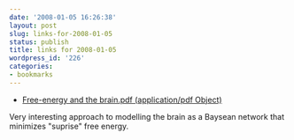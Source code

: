 ```yaml
---
date: '2008-01-05 16:26:38'
layout: post
slug: links-for-2008-01-05
status: publish
title: links for 2008-01-05
wordpress_id: '226'
categories:
- bookmarks
---
```




  * [Free-energy and the brain.pdf (application/pdf Object)](http://www.fil.ion.ucl.ac.uk/~karl/Free-energy%20and%20the%20brain.pdf)




Very interesting approach to modelling the brain as a Baysean network that minimizes "suprise" free energy.







